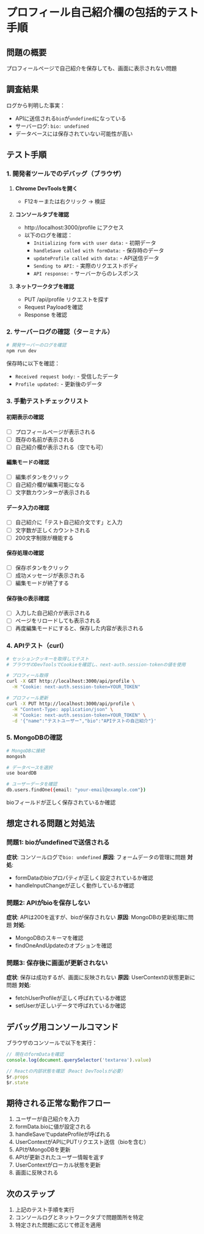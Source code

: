 # プロフィール自己紹介欄の包括的テスト手順

## 問題の概要
プロフィールページで自己紹介を保存しても、画面に表示されない問題

## 調査結果
ログから判明した事実：
- APIに送信される`bio`が`undefined`になっている
- サーバーログ: `bio: undefined`
- データベースには保存されていない可能性が高い

## テスト手順

### 1. 開発者ツールでのデバッグ（ブラウザ）

1. **Chrome DevToolsを開く**
   - F12キーまたは右クリック → 検証

2. **コンソールタブを確認**
   - http://localhost:3000/profile にアクセス
   - 以下のログを確認：
     - `Initializing form with user data:` - 初期データ
     - `handleSave called with formData:` - 保存時のデータ
     - `updateProfile called with data:` - API送信データ
     - `Sending to API:` - 実際のリクエストボディ
     - `API response:` - サーバーからのレスポンス

3. **ネットワークタブを確認**
   - PUT /api/profile リクエストを探す
   - Request Payloadを確認
   - Response を確認

### 2. サーバーログの確認（ターミナル）

```bash
# 開発サーバーのログを確認
npm run dev
```

保存時に以下を確認：
- `Received request body:` - 受信したデータ
- `Profile updated:` - 更新後のデータ

### 3. 手動テストチェックリスト

#### 初期表示の確認
- [ ] プロフィールページが表示される
- [ ] 既存の名前が表示される
- [ ] 自己紹介欄が表示される（空でも可）

#### 編集モードの確認
- [ ] 編集ボタンをクリック
- [ ] 自己紹介欄が編集可能になる
- [ ] 文字数カウンターが表示される

#### データ入力の確認
- [ ] 自己紹介に「テスト自己紹介文です」と入力
- [ ] 文字数が正しくカウントされる
- [ ] 200文字制限が機能する

#### 保存処理の確認
- [ ] 保存ボタンをクリック
- [ ] 成功メッセージが表示される
- [ ] 編集モードが終了する

#### 保存後の表示確認
- [ ] 入力した自己紹介が表示される
- [ ] ページをリロードしても表示される
- [ ] 再度編集モードにすると、保存した内容が表示される

### 4. APIテスト（curl）

```bash
# セッションクッキーを取得してテスト
# ブラウザのDevToolsでCookieを確認し、next-auth.session-tokenの値を使用

# プロフィール取得
curl -X GET http://localhost:3000/api/profile \
  -H "Cookie: next-auth.session-token=YOUR_TOKEN"

# プロフィール更新
curl -X PUT http://localhost:3000/api/profile \
  -H "Content-Type: application/json" \
  -H "Cookie: next-auth.session-token=YOUR_TOKEN" \
  -d '{"name":"テストユーザー","bio":"APIテストの自己紹介"}'
```

### 5. MongoDBの確認

```bash
# MongoDBに接続
mongosh

# データベースを選択
use boardDB

# ユーザーデータを確認
db.users.findOne({email: "your-email@example.com"})
```

bioフィールドが正しく保存されているか確認

## 想定される問題と対処法

### 問題1: bioがundefinedで送信される
**症状**: コンソールログで`bio: undefined`
**原因**: フォームデータの管理に問題
**対処**: 
- formDataのbioプロパティが正しく設定されているか確認
- handleInputChangeが正しく動作しているか確認

### 問題2: APIがbioを保存しない
**症状**: APIは200を返すが、bioが保存されない
**原因**: MongoDBの更新処理に問題
**対処**:
- MongoDBのスキーマを確認
- findOneAndUpdateのオプションを確認

### 問題3: 保存後に画面が更新されない
**症状**: 保存は成功するが、画面に反映されない
**原因**: UserContextの状態更新に問題
**対処**:
- fetchUserProfileが正しく呼ばれているか確認
- setUserが正しいデータで呼ばれているか確認

## デバッグ用コンソールコマンド

ブラウザのコンソールで以下を実行：

```javascript
// 現在のformDataを確認
console.log(document.querySelector('textarea').value)

// Reactの内部状態を確認（React DevToolsが必要）
$r.props
$r.state
```

## 期待される正常な動作フロー

1. ユーザーが自己紹介を入力
2. formData.bioに値が設定される
3. handleSaveでupdateProfileが呼ばれる
4. UserContextがAPIにPUTリクエスト送信（bioを含む）
5. APIがMongoDBを更新
6. APIが更新されたユーザー情報を返す
7. UserContextがローカル状態を更新
8. 画面に反映される

## 次のステップ

1. 上記のテスト手順を実行
2. コンソールログとネットワークタブで問題箇所を特定
3. 特定された問題に応じて修正を適用